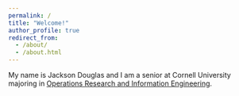 ```yaml
---
permalink: /
title: "Welcome!"
author_profile: true
redirect_from:
  - /about/
  - /about.html
---
```


My name is Jackson Douglas and I am a senior at Cornell University majoring in [Operations Research and Information Engineering](https://www.orie.cornell.edu/orie).
